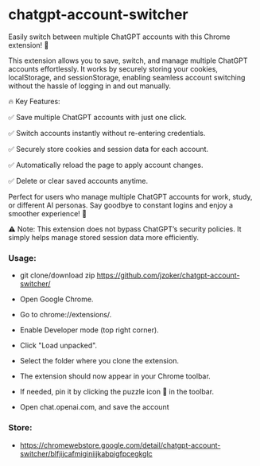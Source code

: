 # chatgpt-account-switcher

Easily switch between multiple ChatGPT accounts with this Chrome extension! 🚀

This extension allows you to save, switch, and manage multiple ChatGPT accounts effortlessly. It works by securely storing your cookies, localStorage, and sessionStorage, enabling seamless account switching without the hassle of logging in and out manually.

🔥 Key Features:

✅ Save multiple ChatGPT accounts with just one click.

✅ Switch accounts instantly without re-entering credentials.

✅ Securely store cookies and session data for each account.

✅ Automatically reload the page to apply account changes.

✅ Delete or clear saved accounts anytime.

Perfect for users who manage multiple ChatGPT accounts for work, study, or different AI personas. Say goodbye to constant logins and enjoy a smoother experience! 🎉

⚠️ Note: This extension does not bypass ChatGPT’s security policies. It simply helps manage stored session data more efficiently.

### Usage:
- git clone/download zip https://github.com/jzoker/chatgpt-account-switcher/

- Open Google Chrome.

- Go to chrome://extensions/.

- Enable Developer mode (top right corner).

- Click "Load unpacked".

- Select the folder where you clone the extension.

- The extension should now appear in your Chrome toolbar.

- If needed, pin it by clicking the puzzle icon 🧩 in the toolbar.

- Open chat.openai.com, and save the account

### Store:
- https://chromewebstore.google.com/detail/chatgpt-account-switcher/blfjijcafmiginiijkabpigfpcegkglc
